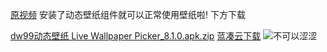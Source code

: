 [原视频](https://www.bilibili.com/video/BV1oLfBYpELw/?spm_id_from=333.1387.upload.video_card.click&vd_source=b7e729e019031605b37407b6cd52d927)
安装了动态壁纸组件就可以正常使用壁纸啦!
下方下载

[dw99动态壁纸 Live Wallpaper Picker_8.1.0.apk.zip](https://github.com/user-attachments/files/18516665/dw99.Live.Wallpaper.Picker_8.1.0.apk.zip)
[蓝凑云下载](https://wwuv.lanzouw.com/iknqc2lq5e4d)
![不可以涩涩](https://i0.hdslb.com/bfs/new_dyn/1e4c0111a3d9fb3ca3127188850cc298432508175.webp@270w_360h_1s.avif)
